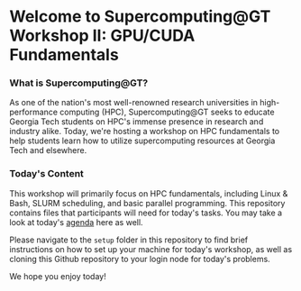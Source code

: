 # Welcome to Supercomputing@GT Workshop II: GPU/CUDA Fundamentals 

### What is Supercomputing@GT?
As one of the nation's most well-renowned research universities in high-performance computing (HPC), Supercomputing@GT seeks to educate Georgia Tech students on HPC's immense presence in research and industry alike. Today, we're hosting a workshop on HPC fundamentals to help students learn how to utilize supercomputing resources at Georgia Tech and elsewhere.

### Today's Content
This workshop will primarily focus on HPC fundamentals, including Linux & Bash, SLURM scheduling, and basic parallel programming. This repository contains files that participants will need for today's tasks. You may take a look at today's [agenda](agenda.md) here as well.

Please navigate to the ``setup`` folder in this repository to find brief instructions on how to set up your machine for today's workshop, as well as cloning this Github repository to your login node for today's problems. 

We hope you enjoy today!
&nbsp;

